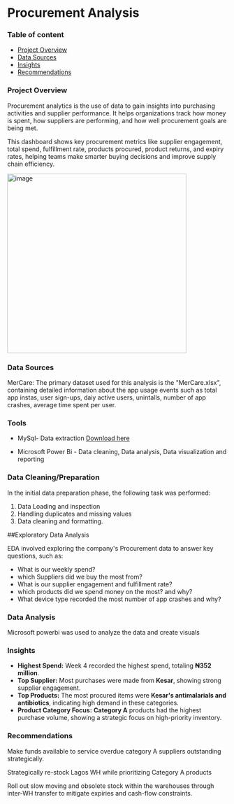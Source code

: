# Procurement Analysis

### Table of content

- [Project Overview](#project-overview)
- [Data Sources](#data-sources)
- [Insights](#insights)
- [Recommendations](#recommendations)


### Project Overview

Procurement analytics is the use of data to gain insights into purchasing activities and supplier performance. It helps organizations track how money is spent, how suppliers are performing, and how well procurement goals are being met.

This dashboard shows key procurement metrics like supplier engagement, total spend, fulfillment rate, products procured, product returns, and expiry rates, helping teams make smarter buying decisions and improve supply chain efficiency.



<img width="410" alt="image" src="https://github.com/user-attachments/assets/6df5eac9-2478-4a12-8c37-76626d095c9a" />











### Data Sources

MerCare: The primary dataset used for this analysis is the "MerCare.xlsx", containing detailed information about the app usage events such as total app instas, user sign-ups, daiy active users, unintalls, number of app crashes, average time spent per user.

### Tools

- MySql- Data extraction  [Download here](https://dev.mysql.com/downloads/)

- Microsoft Power Bi - Data cleaning, Data analysis, Data visualization and reporting

### Data Cleaning/Preparation

In the initial data preparation phase, the following task was performed:
1. Data Loading  and inspection
2. Handling duplicates and missing values
3. Data cleaning and formatting.

##Exploratory Data Analysis

EDA involved exploring the company's Procurement data to answer key questions, such as:
- What is our weekly spend?
- which Suppliers did we buy the most from?
- What is our supplier engagement and fulfillment rate?
- which products did we spend money on the most? and why?
- What device type recorded the most number of app crashes and why?

### Data Analysis

Microsoft powerbi was used to analyze the data and create visuals

           
### Insights


- **Highest Spend:** Week 4 recorded the highest spend, totaling **₦352 million**.
- **Top Supplier:** Most purchases were made from **Kesar**, showing strong supplier engagement.
- **Top Products:** The most procured items were **Kesar's antimalarials and antibiotics**, indicating high demand in these categories.
- **Product Category Focus:** **Category A** products had the highest purchase volume, showing a strategic focus on high-priority inventory.


### Recommendations

Make funds available to service overdue category A suppliers outstanding strategically.

Strategically re-stock Lagos WH while prioritizing Category A products

Roll out slow moving and obsolete stock within the warehouses through inter-WH transfer to mitigate expiries and cash-flow constraints.



